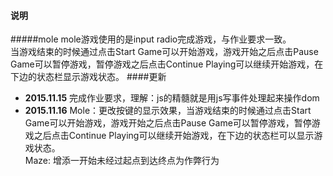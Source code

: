 #### 说明
#####mole
mole游戏使用的是input radio完成游戏，与作业要求一致。<br />
当游戏结束的时候通过点击Start Game可以开始游戏，游戏开始之后点击Pause Game可以暂停游戏，暂停游戏之后点击Continue Playing可以继续开始游戏，在下边的状态栏显示游戏状态。
####更新
* **2015.11.15** 完成作业要求，理解：js的精髓就是用js写事件处理起来操作dom
* **2015.11.16** Mole：更改按键的显示效果，当游戏结束的时候通过点击Start Game可以开始游戏，游戏开始之后点击Pause Game可以暂停游戏，暂停游戏之后点击Continue Playing可以继续开始游戏，在下边的状态栏可以显示游戏状态。<br /> Maze: 增添一开始未经过起点到达终点为作弊行为